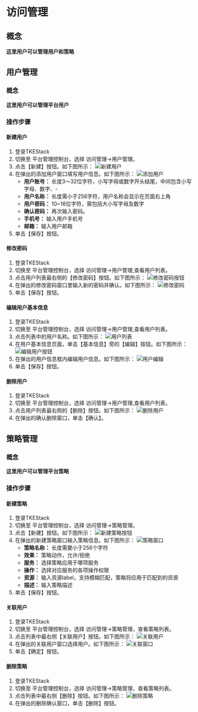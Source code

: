 # 访问管理
## 概念
**这里用户可以管理用户和策略**

## 用户管理
### 概念
**这里用户可以管理平台用户**
### 操作步骤
#### 新建用户
  1. 登录TKEStack
  2. 切换至 平台管理控制台，选择 访问管理->用户管理。
  3. 点击【新建】按钮。如下图所示：
   ![新建用户](images/新建用户.png)
  4. 在弹出的添加用户窗口填写用户信息。如下图所示：
   ![添加用户](images/添加用户.png)
      + **用户账号：** 长度3～32位字符，小写字母或数字开头结尾，中间包含小写字母、数字、-
      + **用户名称：** 长度需小于256字符，用户名称会显示在页面右上角
      + **用户密码：** 10~16位字符，需包括大小写字母及数字
      + **确认密码：** 再次输入密码。
      + **手机号：** 输入用户手机号
      + **邮箱：** 输入用户邮箱
  5. 单击【保存】按钮。
#### 修改密码
  1. 登录TKEStack
  2. 切换至 平台管理控制台，选择 访问管理->用户管理,查看用户列表。
  3. 点击用户列表最右侧的【修改密码】按钮。如下图所示：
   ![修改密码按钮](images/修改密码按钮.png) 
  4. 在弹出的修改密码窗口里输入新的密码并确认。如下图所示：
   ![修改密码](images/修改密码.png) 
  5. 单击【保存】按钮。
#### 编辑用户基本信息
  1. 登录TKEStack
  2. 切换至 平台管理控制台，选择 访问管理->用户管理,查看用户列表。
  3. 点击列表中的用户名称。如下图所示：
   ![用户列表](images/用户列表.png) 
  4. 在用户基本信息页面，单击【基本信息】旁的【编辑】按钮。如下图所示：
   ![编辑用户按钮](images/编辑用户按钮.png) 
  5. 在弹出的用户信息框内编辑用户信息。如下图所示：
   ![用户编辑](images/用户编辑.png) 
  6. 单击【保存】按钮。
#### 删除用户
  1. 登录TKEStack
  2. 切换至 平台管理控制台，选择 访问管理->用户管理,查看用户列表。
  3. 点击用户列表最右侧的【删除】按钮。如下图所示：
   ![删除用户](images/删除用户.png) 
  4. 在弹出的确认删除窗口，单击【确认】。


## 策略管理
### 概念
**这里用户可以管理平台策略**
### 操作步骤
#### 新建策略
  1. 登录TKEStack
  2. 切换至 平台管理控制台，选择 访问管理->策略管理。
  3. 点击【新建】按钮。如下图所示：
   ![新建策略按钮](images/新建策略按钮.png)
  4. 在弹出的新建策略窗口输入策略信息。如下图所示：
   ![策略窗口](images/策略窗口.png)
     + **策略名称：** 长度需要小于256个字符
     + **效果：** 策略动作，允许/拒绝
     + **服务：** 选择策略应用于哪项服务
     + **操作：** 选择对应服务的各项操作权限
     + **资源：** 输入资源label，支持模糊匹配，策略将应用于匹配到的资源
     + **描述：** 输入策略描述
  5. 单击【保存】按钮。
#### 关联用户
  1. 登录TKEStack
  2. 切换至 平台管理控制台，选择 访问管理->策略管理，查看策略列表。
  3. 点击列表中最右侧【关联用户】按钮。如下图所示：
   ![关联用户](images/关联用户.png)
  4. 在弹出的关联用户窗口选择用户。如下图所示：
   ![关联窗口](images/关联窗口.png)
  5. 单击【确定】按钮。
#### 删除策略
  1. 登录TKEStack
  2. 切换至 平台管理控制台，选择 访问管理->策略管理，查看策略列表。
  3. 点击列表中最右侧【删除】按钮。如下图所示：
   ![删除策略](images/删除策略.png)
  4. 在弹出的删除确认窗口，单击【删除】按钮。
